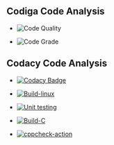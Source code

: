 ## Codiga Code Analysis
* ![Code Quality](https://api.codiga.io/project/31080/score/svg)

* ![Code Grade](https://api.codiga.io/project/31080/status/svg)
## Codacy Code Analysis

*  [![Codacy Badge](https://app.codacy.com/project/badge/Grade/7be3419e53f5431d80786083e08a3731)](https://www.codacy.com/gh/habeeb063/M1_Billcalculator_App/dashboard?utm_source=github.com&amp;utm_medium=referral&amp;utm_content=habeeb063/M1_Billcalculator_App&amp;utm_campaign=Badge_Grade)

* [![Build-linux](https://github.com/habeeb063/M1_Billcalculator_App/actions/workflows/linux%20-build.yml/badge.svg)](https://github.com/habeeb063/M1_Billcalculator_App/actions/workflows/linux%20-build.yml)
* [![Unit testing](https://github.com/habeeb063/M1_Billcalculator_App/actions/workflows/unit-testing.yml/badge.svg)](https://github.com/habeeb063/M1_Billcalculator_App/actions/workflows/unit-testing.yml)
* [![Build-C](https://github.com/habeeb063/M1_Billcalculator_App/actions/workflows/Build%20C.yml/badge.svg)](https://github.com/habeeb063/M1_Billcalculator_App/actions/workflows/Build%20C.yml)

* [![cppcheck-action](https://github.com/habeeb063/M1_Billcalculator_App/actions/workflows/c-cpp.yml/badge.svg)](https://github.com/habeeb063/M1_Billcalculator_App/actions/workflows/c-cpp.yml)
